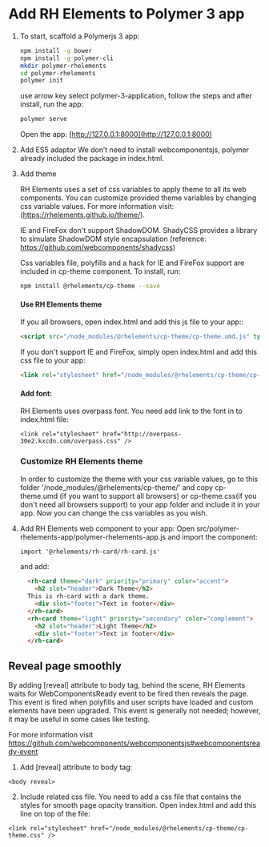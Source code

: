 # Add RH Elements to Polymer 3  app

1. To start, scaffold a Polymerjs 3 app:

    ```bash
    npm install -g bower
    npm install -g polymer-cli
    mkdir polymer-rhelements
    cd polymer-rhelements
    polymer init
    ```

    use arrow key select polymer-3-application, follow the steps and after install, run the app:

    ```bash
    polymer serve
    ```

    Open the app: [http://127.0.0.1:8000](http://127.0.0.1:8000)

2. Add ES5 adaptor
    We don’t need to install webcomponentsjs, polymer already included the package in index.html.


3. Add theme

    RH Elements uses a set of css variables to apply theme to all its web components. You can customize provided theme variables by changing css variable values. For more information visit: (https://rhelements.github.io/theme/).

    IE and FireFox don't support ShadowDOM. ShadyCSS provides a library to simulate ShadowDOM style encapsulation (reference: https://github.com/webcomponents/shadycss)

    Css variables file, polyfills and a hack for IE and FireFox support are included in cp-theme component. To install, run:

    ```bash
    npm install @rhelements/cp-theme --save
    ```

    #### Use RH Elements theme

    If you all browsers, open index.html and add this js file to your app::
    ```html
    <script src="/node_modules/@rhelements/cp-theme/cp-theme.umd.js" type="module"></script>
    ```

    If you don't support IE and FireFox, simply open index.html and add this css file to your app:
    ```html
    <link rel="stylesheet" href="/node_modules/@rhelements/cp-theme/cp-theme.css" />
    ```

    #### Add font:
    RH Elements uses overpass font. You need add link to the font in to index.html file:

    ```
    <link rel="stylesheet" href="http://overpass-30e2.kxcdn.com/overpass.css" />
    ```

    ### Customize RH Elements theme
    In order to customize the theme with your css variable values, go to this folder
    '/node_modules/@rhelements/cp-theme/' and copy cp-theme.umd (if you want to support all browsers) or cp-theme.css(if you don't need all browsers support) to your app folder and include it in your app. Now you can change the css variables as you wish.


3. Add RH Elements web component to your app:
    Open src/polymer-rhelements-app/polymer-rhelements-app.js and import the component:

    ```html
    import '@rhelements/rh-card/rh-card.js'
    ```
    and add:

    ```html
      <rh-card theme="dark" priority="primary" color="accent">
        <h2 slot="header">Dark Theme</h2>
      This is rh-card with a dark theme.
        <div slot="footer">Text in footer</div>
      </rh-card>
      <rh-card theme="light" priority="secondary" color="complement">
        <h2 slot="header">Light Theme</h2>
        <div slot="footer">Text in footer</div>
      </rh-card>
    ```

## Reveal page smoothly

By adding [reveal] attribute to body tag, behind the scene, RH Elements waits for WebComponentsReady event to be fired then reveals the page. This event is fired when polyfills and user scripts have loaded and custom elements have been upgraded. This event is generally not needed; however, it may be useful in some cases like testing.

For more information visit https://github.com/webcomponents/webcomponentsjs#webcomponentsready-event

1. Add [reveal] attribute to body tag:

  `<body reveal>`

2. Include related css file.
  You need to add a css file that contains the styles for smooth page opacity transition. Open index.html and add this line on top of the file:
  ```
  <link rel="stylesheet" href="/node_modules/@rhelements/cp-theme/cp-theme.css" />
  ```
